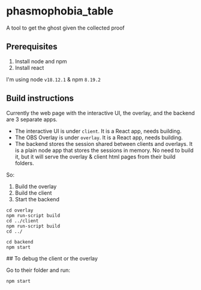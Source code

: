 # phasmophobia_table
A tool to get the ghost given the collected proof

## Prerequisites

1. Install node and npm
2. Install react

I'm using node `v18.12.1` & npm `8.19.2`

## Build instructions

Currently the web page with the interactive UI, the overlay, and the backend are 3 separate apps.

- The interactive UI is under `client`. It is a React app, needs building.
- The OBS Overlay is under `overlay`. It is a React app, needs building.
- The backend stores the session shared between clients and overlays. It is a plain node app that stores the sessions in memory. No need to build it, but it will serve the overlay & client html pages from their build folders.

So:

1. Build the overlay
2. Build the client
3. Start the backend

```
cd overlay
npm run-script build
cd ../client
npm run-script build
cd ../
```

```
cd backend
npm start
```

## To debug the client or the overlay

Go to their folder and run:

```
npm start
```
